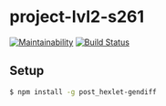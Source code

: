 # project-lvl2-s261

[![Maintainability](https://api.codeclimate.com/v1/badges/41df45b1443708c46bf9/maintainability)](https://codeclimate.com/github/igorpost92/project-lvl2-s261/maintainability)
[![Build Status](https://travis-ci.org/igorpost92/project-lvl2-s261.svg?branch=master)](https://travis-ci.org/igorpost92/project-lvl2-s261)


## Setup

```sh
$ npm install -g post_hexlet-gendiff
```